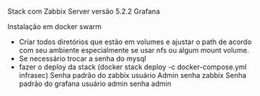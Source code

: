 Stack com Zabbix Server versão 5.2.2
Grafana

Instalação em docker swarm
 -  Criar todos diretórios que estão em volumes e ajustar o path de acordo com seu ambiente especialmente se usar nfs ou algum mount volume.
 -  Se necessário trocar a senha do mysql
 -  fazer o deploy da stack (docker stack deploy -c docker-compose.yml infrasec)
 Senha padrão do zabbix usuário Admin senha zabbix
 Senha padrão do grafana usuário admin senha admin